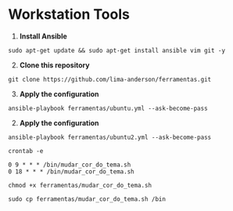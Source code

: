 # Workstation Tools

1. **Install Ansible**
```shell
sudo apt-get update && sudo apt-get install ansible vim git -y
```

2. **Clone this repository**
```shell
git clone https://github.com/lima-anderson/ferramentas.git
```

3. **Apply the configuration**
```shell
ansible-playbook ferramentas/ubuntu.yml --ask-become-pass
```
2. **Apply the configuration**
```shell
ansible-playbook ferramentas/ubuntu2.yml --ask-become-pass
```
```
crontab -e
```
```
0 9 * * * /bin/mudar_cor_do_tema.sh
0 18 * * * /bin/mudar_cor_do_tema.sh
```
```
chmod +x ferramentas/mudar_cor_do_tema.sh
```
```
sudo cp ferramentas/mudar_cor_do_tema.sh /bin
```

